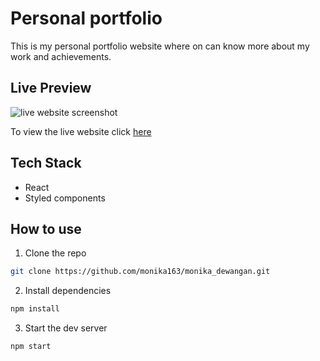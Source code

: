
# Personal portfolio
This is my personal portfolio website where on can know more about my work and achievements.

## Live Preview
![live website screenshot](![Image](https://github.com/user-attachments/assets/2a6908c8-6195-43a4-a6fe-35403761c3c7))

To view the live website click [here](https://monika-dewangan.onrender.com/)


## Tech Stack
- React
- Styled components

## How to use
1. Clone the repo
``` bash
git clone https://github.com/monika163/monika_dewangan.git
```

2. Install dependencies
``` bash
npm install
```

3. Start the dev server
``` bash
npm start
```





  

